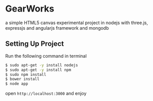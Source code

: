 GearWorks
=========

a simple HTML5 canvas experimental project in nodejs with three.js, expressjs and angularjs framework and mongodb


Setting Up Project
--------

Run the following command in terminal 

```bash
$ sudo apt-get -y install nodejs
$ sudo apt-get -y install npm
$ sudo npm install
$ bower install
$ node app
```

open `http://localhost:3000` and enjoy